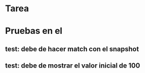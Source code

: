 # Tarea

# Pruebas en el <CounterApp/>

## test: debe de hacer match con el snapshot

## test: debe de mostrar el valor inicial de 100 <CounterApp value={100}/>
